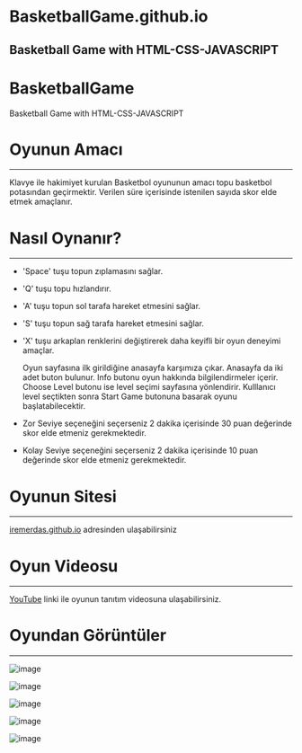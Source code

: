 # BasketballGame.github.io
Basketball Game with HTML-CSS-JAVASCRIPT 
---

# BasketballGame
Basketball Game with HTML-CSS-JAVASCRIPT 

# Oyunun Amacı
---
Klavye ile hakimiyet kurulan Basketbol oyununun amacı topu basketbol potasından geçirmektir. Verilen süre içerisinde istenilen sayıda skor elde etmek amaçlanır. 

# Nasıl Oynanır?
---
* 'Space' tuşu topun zıplamasını sağlar.
* 'Q' tuşu topu hızlandırır.
* 'A' tuşu topun sol tarafa hareket etmesini sağlar.
* 'S' tuşu topun sağ tarafa hareket etmesini sağlar.
* 'X' tuşu arkaplan renklerini değiştirerek daha keyifli bir oyun deneyimi amaçlar.

  Oyun sayfasına ilk girildiğine anasayfa karşımıza çıkar. Anasayfa da iki adet buton bulunur. Info butonu oyun hakkında bilgilendirmeler içerir. Choose Level butonu ise level seçimi sayfasına yönlendirir. Kulllanıcı level seçtikten sonra Start Game butonuna basarak oyunu başlatabilecektir.
* Zor Seviye seçeneğini seçerseniz 2 dakika içerisinde 30 puan değerinde skor elde etmeniz gerekmektedir.
* Kolay Seviye seçeneğini seçerseniz 2 dakika içerisinde 10 puan değerinde skor elde etmeniz gerekmektedir.

# Oyunun Sitesi
---
[iremerdas.github.io](https://basketball-game-khaki.vercel.app/) adresinden ulaşabilirsiniz

# Oyun Videosu
---
[YouTube](https://youtu.be/hHC4nstpAPU) linki ile oyunun tanıtım videosuna ulaşabilirsiniz.

# Oyundan Görüntüler
---
![image](https://github.com/iremerdas/iremerdas.github.io/assets/86477685/90bae0a4-0362-4ea5-b81b-d62559d2c3d9)

![image](https://github.com/iremerdas/iremerdas.github.io/assets/86477685/2814a7e8-6ddf-4b9c-9c31-98a183eef72d)

![image](https://github.com/iremerdas/iremerdas.github.io/assets/86477685/3e141ef8-3969-49b1-85ea-865824432619)

![image](https://github.com/iremerdas/iremerdas.github.io/assets/86477685/da55c61e-8596-4675-94a4-629a64276f43)

![image](https://github.com/iremerdas/iremerdas.github.io/assets/86477685/e5dc451e-b308-4e29-a081-cc701079ea91)

